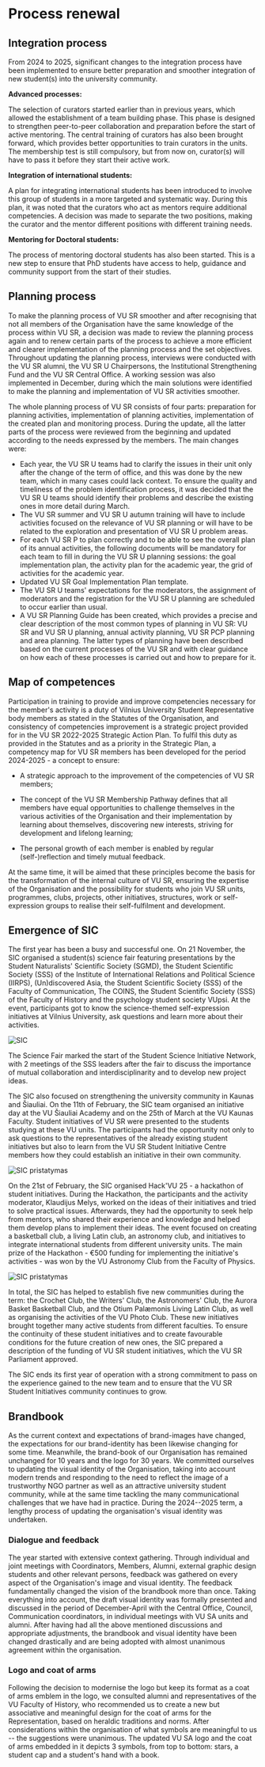 # Process renewal

## Integration process

From 2024 to 2025, significant changes to the integration process have
been implemented to ensure better preparation and smoother integration
of new student(s) into the university community.

**Advanced processes:**

The selection of curators started earlier than in previous years, which
allowed the establishment of a team building phase. This phase is
designed to strengthen peer-to-peer collaboration and preparation before
the start of active mentoring. The central training of curators has also
been brought forward, which provides better opportunities to train
curators in the units. The membership test is still compulsory, but from
now on, curator(s) will have to pass it before they start their active
work.

**Integration of international students:**

A plan for integrating international students has been introduced to
involve this group of students in a more targeted and systematic way.
During this plan, it was noted that the curators who act as mentors
require additional competencies. A decision was made to separate the two
positions, making the curator and the mentor different positions with
different training needs.

**Mentoring for Doctoral students:**

The process of mentoring doctoral students has also been started. This
is a new step to ensure that PhD students have access to help, guidance
and community support from the start of their studies.

## Planning process

To make the planning process of VU SR smoother and after recognising
that not all members of the Organisation have the same knowledge of the
process within VU SR, a decision was made to review the planning process
again and to renew certain parts of the process to achieve a more
efficient and clearer implementation of the planning process and the set
objectives. Throughout updating the planning process, interviews were
conducted with the VU SR alumni, the VU SR U Chairpersons, the
Institutional Strengthening Fund and the VU SR Central Office. A working
session was also implemented in December, during which the main
solutions were identified to make the planning and implementation of VU
SR activities smoother.

The whole planning process of VU SR consists of four parts: preparation
for planning activities, implementation of planning activities,
implementation of the created plan and monitoring process. During the
update, all the latter parts of the process were reviewed from the
beginning and updated according to the needs expressed by the members.
The main changes were:

- Each year, the VU SR U teams had to clarify the issues in their unit
only after the change of the term of office, and this was done by the
new team, which in many cases could lack context. To ensure the quality
and timeliness of the problem identification process, it was decided
that the VU SR U teams should identify their problems and describe the
existing ones in more detail during March.
- The VU SR summer and VU SR U autumn training will have to include
activities focused on the relevance of VU SR planning or will have to be
related to the exploration and presentation of VU SR U problem areas.
- For each VU SR P to plan correctly and to be able to see the overall
plan of its annual activities, the following documents will be mandatory
for each team to fill in during the VU SR U planning sessions: the goal
implementation plan, the activity plan for the academic year, the grid
of activities for the academic year.
- Updated VU SR Goal Implementation Plan template.
- The VU SR U teams\' expectations for the moderators, the assignment of
moderators and the registration for the VU SR U planning are scheduled
to occur earlier than usual.
- A VU SR Planning Guide has been created, which provides a precise and
clear description of the most common types of planning in VU SR: VU SR
and VU SR U planning, annual activity planning, VU SR PCP planning and
area planning. The latter types of planning have been described based on
the current processes of the VU SR and with clear guidance on how each
of these processes is carried out and how to prepare for it.

## Map of competences

Participation in training to provide and improve competencies necessary
for the member\'s activity is a duty of Vilnius University Student
Representative body members as stated in the Statutes of the
Organisation, and consistency of competencies improvement is a strategic
project provided for in the VU SR 2022-2025 Strategic Action Plan. To
fulfil this duty as provided in the Statutes and as a priority in the
Strategic Plan, a competency map for VU SR members has been developed
for the period 2024-2025 - a concept to ensure:

- A strategic approach to the improvement of the competencies of VU SR
  members;

- The concept of the VU SR Membership Pathway defines that all members
  have equal opportunities to challenge themselves in the various
  activities of the Organisation and their implementation by learning
  about themselves, discovering new interests, striving for development
  and lifelong learning;

- The personal growth of each member is enabled by regular
  (self-)reflection and timely mutual feedback.

At the same time, it will be aimed that these principles become the
basis for the transformation of the internal culture of VU SR, ensuring
the expertise of the Organisation and the possibility for students who
join VU SR units, programmes, clubs, projects, other initiatives,
structures, work or self-expression groups to realise their
self-fulfilment and development.

## Emergence of SIC

The first year has been a busy and successful one. On 21 November, the
SIC organised a student(s) science fair featuring presentations by the
Student Naturalists\' Scientific Society (SGMD), the Student Scientific
Society (SSS) of the Institute of International Relations and Political
Science (IIRPS), (Un)discovered Asia, the Student Scientific Society
(SSS) of the Faculty of Communication, The COINS, the Student Scientific
Society (SSS) of the Faculty of History and the psychology student
society VUpsi. At the event, participants got to know the science-themed
self-expression initiatives at Vilnius University, ask questions and
learn more about their activities.

![SIC](/img/other/sic.jpg)

The Science Fair marked the start of the Student Science Initiative
Network, with 2 meetings of the SSS leaders after the fair to discuss
the importance of mutual collaboration and interdisciplinarity and to
develop new project ideas.

The SIC also focused on strengthening the university community in Kaunas
and Šiauliai. On the 11th of February, the SIC team organised an
initiative day at the VU Šiauliai Academy and on the 25th of March at
the VU Kaunas Faculty. Student initiatives of VU SR were presented to
the students studying at these VU units. The participants had the
opportunity not only to ask questions to the representatives of the
already existing student initiatives but also to learn from the VU SR
Student Initiative Centre members how they could establish an initiative
in their own community.

![SIC pristatymas](/img/other/sic-1.jpg)

On the 21st of February, the SIC organised Hack\'VU 25 - a hackathon of
student initiatives. During the Hackathon, the participants and the
activity moderator, Klaudijus Melys, worked on the ideas of their
initiatives and tried to solve practical issues. Afterwards, they had
the opportunity to seek help from mentors, who shared their experience
and knowledge and helped them develop plans to implement their ideas.
The event focused on creating a basketball club, a living Latin club, an
astronomy club, and initiatives to integrate international students from
different university units. The main prize of the Hackathon - €500
funding for implementing the initiative\'s activities - was won by the
VU Astronomy Club from the Faculty of Physics.

![SIC pristatymas](/img/other/sic-2.jpg)

In total, the SIC has helped to establish five new communities during
the term: the Crochet Club, the Writers\' Club, the Astronomers\' Club,
the Aurora Basket Basketball Club, and the Otium Palæmonis Living Latin
Club, as well as organising the activities of the VU Photo Club. These
new initiatives brought together many active students from different
faculties. To ensure the continuity of these student initiatives and to
create favourable conditions for the future creation of new ones, the
SIC prepared a description of the funding of VU SR student initiatives,
which the VU SR Parliament approved.

The SIC ends its first year of operation with a strong commitment to
pass on the experience gained to the new team and to ensure that the VU
SR Student Initiatives community continues to grow.

## Brandbook

As the current context and expectations of brand-images have changed,
the expectations for our brand-identity has been likewise changing for
some time. Meanwhile, the brand-book of our Organisation has remained
unchanged for 10 years and the logo for 30 years. We committed ourselves
to updating the visual identity of the Organisation, taking into account
modern trends and responding to the need to reflect the image of a
trustworthy NGO partner as well as an attractive university student
community, while at the same time tackling the many communicational
challenges that we have had in practice. During the 2024--2025 term, a
lengthy process of updating the organisation\'s visual identity was
undertaken.

### Dialogue and feedback

The year started with extensive context gathering. Through individual
and joint meetings with Coordinators, Members, Alumni, external graphic
design students and other relevant persons, feedback was gathered on
every aspect of the Organisation\'s image and visual identity. The
feedback fundamentally changed the vision of the brandbook more than
once. Taking everything into account, the draft visual identity was
formally presented and discussed in the period of December-April with
the Central Office, Council, Communication coordinators, in individual
meetings with VU SA units and alumni. After having had all the above
mentioned discussions and appropriate adjustments, the brandbook and
visual identity have been changed drastically and are being adopted with
almost unanimous agreement within the organisation.

### Logo and coat of arms

Following the decision to modernise the logo but keep its format as a
coat of arms emblem in the logo, we consulted alumni and representatives
of the VU Faculty of History, who recommended us to create a new but
associative and meaningful design for the coat of arms for the
Representation, based on heraldic traditions and norms. After
considerations within the organisation of what symbols are meaningful to
us -- the suggestions were unanimous. The updated VU SA logo and the
coat of arms embedded in it depicts 3 symbols, from top to bottom:
stars, a student cap and a student\'s hand with a book.
